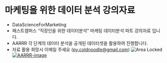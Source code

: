 # 마케팅을 위한 데이터 분석 강의자료 
* DataScienceForMarketing
* 패스트캠퍼스 “직장인을 위한 데이터분석” 마케팅 데이터분석 파트 강의자료 입니다. 
* AARRR 각 단계의 데이터 분석을 공개된 데이터셋을 활용하여 진행합니다.  
* 자료 활용 희망시 이메일 주세요 (py.coldnoodle@gmail.com)
 ![Area Locked](https://ibb.co/VtJs8T2)
<a href="https://ibb.co/VtJs8T2"><img src="https://i.ibb.co/FKmFtzg/AARRR-image.png" alt="AARRR-image" border="0"></a>
